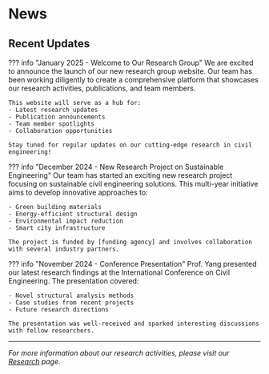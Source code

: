 # News

## Recent Updates

??? info "January 2025 - Welcome to Our Research Group"
    We are excited to announce the launch of our new research group website. Our team has been working diligently to create a comprehensive platform that showcases our research activities, publications, and team members.
    
    This website will serve as a hub for:
    - Latest research updates
    - Publication announcements
    - Team member spotlights
    - Collaboration opportunities
    
    Stay tuned for regular updates on our cutting-edge research in civil engineering!

??? info "December 2024 - New Research Project on Sustainable Engineering"
    Our team has started an exciting new research project focusing on sustainable civil engineering solutions. This multi-year initiative aims to develop innovative approaches to:
    
    - Green building materials
    - Energy-efficient structural design
    - Environmental impact reduction
    - Smart city infrastructure
    
    The project is funded by [funding agency] and involves collaboration with several industry partners.

??? info "November 2024 - Conference Presentation"
    Prof. Yang presented our latest research findings at the International Conference on Civil Engineering. The presentation covered:
    
    - Novel structural analysis methods
    - Case studies from recent projects
    - Future research directions
    
    The presentation was well-received and sparked interesting discussions with fellow researchers.

---

*For more information about our research activities, please visit our [Research](../research.md) page.*